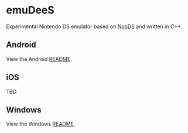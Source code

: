 # emuDeeS
Experimental Nintendo DS emulator based on [NooDS](https://github.com/hydr8gon/noods) and written in C++.

## Android
View the Android [README](README-ANDROID.md).

## iOS
TBD

## Windows
View the Windows [README](README-WINDOWS.md).
